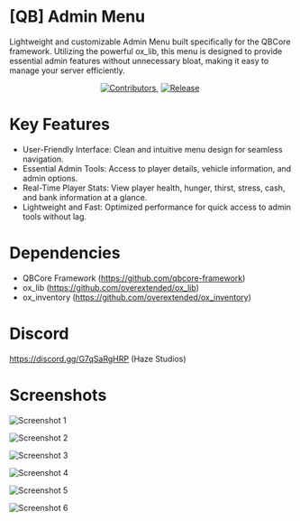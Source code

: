 # [QB] Admin Menu

Lightweight and customizable Admin Menu built specifically for the QBCore framework. Utilizing the powerful ox_lib, this menu is designed to provide essential admin features without unnecessary bloat, making it easy to manage your server efficiently.

<p align="center">
  <a href="https://github.com/ThatsJohnny/hs_adminmenu/graphs/contributors" style="margin-right: 5px;">
    <img src="https://img.shields.io/github/contributors/ThatsJohnny/hs_adminmenu?logo=github" alt="Contributors">
  </a>
  <a href="https://github.com/ThatsJohnny/hs_adminmenu/releases" style="margin-right: 5px;">
    <img src="https://img.shields.io/github/v/release/ThatsJohnny/hs_adminmenu?logo=github" alt="Release">
  </a>
</p>

# Key Features
- User-Friendly Interface: Clean and intuitive menu design for seamless navigation.
- Essential Admin Tools: Access to player details, vehicle information, and admin options.
- Real-Time Player Stats: View player health, hunger, thirst, stress, cash, and bank information at a glance.
- Lightweight and Fast: Optimized performance for quick access to admin tools without lag.

# Dependencies
- QBCore Framework (https://github.com/qbcore-framework)
- ox_lib (https://github.com/overextended/ox_lib)
- ox_inventory (https://github.com/overextended/ox_inventory)

# Discord
https://discord.gg/G7qSaRgHRP (Haze Studios)

# Screenshots
![Screenshot 1](https://i.imgur.com/Tl3Otku.png)

![Screenshot 2](https://i.imgur.com/hf7w2dH.png)

![Screenshot 3](https://i.imgur.com/2UsP0R2.png)

![Screenshot 4](https://i.imgur.com/GSzaJ9u.png)

![Screenshot 5](https://i.imgur.com/xQ2AtAr.png)

![Screenshot 6](https://i.imgur.com/NArQ63b.png)

